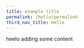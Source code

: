 ```yaml
---
title: example title
permalink: /hello/permalink
third_nav_title: Hello
---
```

heelo adding some content